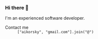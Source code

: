 ### Hi there 👋

I'm an experienced software developer.

<dl>
  <dt>Contact me</dt>
  <dd><code>["aikorsky", "gmail.com"].join("@")</code></dd>
</dl>

<!--
**blackbeam/blackbeam** is a ✨ _special_ ✨ repository because its `README.md` (this file) appears on your GitHub profile.

Here are some ideas to get you started:

- 🔭 I’m currently working on ...
- 🌱 I’m currently learning ...
- 👯 I’m looking to collaborate on ...
- 🤔 I’m looking for help with ...
- 💬 Ask me about ...
- 📫 How to reach me: ...
- 😄 Pronouns: ...
- ⚡ Fun fact: ...
-->
